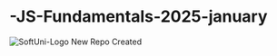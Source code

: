 # -JS-Fundamentals-2025-january
![SoftUni-Logo](https://github.com/user-attachments/assets/615003a1-29ba-4cbb-b09d-b107d015c4ab)
New Repo Created
